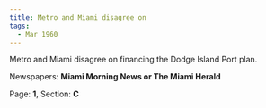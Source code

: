 ```yaml
---  
title: Metro and Miami disagree on  
tags:  
  - Mar 1960  
---  
```

  
Metro and Miami disagree on financing the Dodge Island Port plan.  
  
Newspapers: **Miami Morning News or The Miami Herald**  
  
Page: **1**, Section: **C** 
